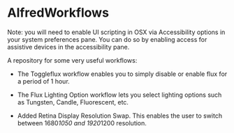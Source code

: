 AlfredWorkflows
===============

Note: you will need to enable UI scripting in OSX via Accessibility options in your system preferences pane. You can do so by enabling access for assistive devices in the accessibility pane.

A repository for some very useful workflows:



* The Toggleflux workflow enables you to simply disable or enable flux for a period of 1 hour. 

* The Flux Lighting Option workflow lets you select lighting options such as Tungsten, Candle, Fluorescent, etc.
 
* Added Retina Display Resolution Swap. This enables the user to switch between 1680*1050 and 1920*1200 resolution.

